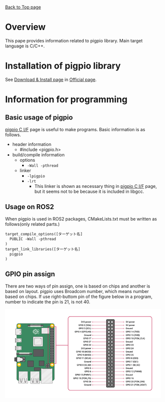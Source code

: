[Back to Top page](../README.md)

# Overview
This pape provides information related to pigpio library.
Main target language is C/C++.

# Installation of pigpio library

See [Download & Install page](http://abyz.me.uk/rpi/pigpio/download.html) in [Official page](http://abyz.me.uk/rpi/pigpio/index.html).

# Information for programming
## Basic usage of pigpio

[pigpio C I/F](http://abyz.me.uk/rpi/pigpio/cif.html) page is useful to make programs.
Basic information is as follows.

* header information
  * #include <pigpio.h>
* build/compile information
  * options
    * `-Wall -pthread`
  * linker
    * `-lpigpio`
    * `-lrt`
      * This linker is shown as necessary thing in [pigpio C I/F](http://abyz.me.uk/rpi/pigpio/cif.html) page, but it seems not to be because it is included in libgcc.

## Usage on ROS2
When pigpio is used in ROS2 packages, CMakeLists.txt must be written as follows(only related parts.)

```CMakeLists
target_compile_options([ターゲット名]
  PUBLIC -Wall -pthread
)
target_link_libraries([ターゲット名]
  pigpio
)
```

## GPIO pin assign
There are two ways of pin assign, one is based on chips and another is based on layout.
pigpio uses Broadcom number, which means number based on chips.
If use right-buttom pin of the figure below in a program, number to indicate the pin is 21, is not 40.

![gpio_assin](./figs/gpio_pin.png)
